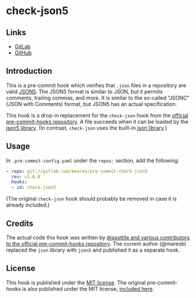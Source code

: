 # check-json5

## Links

- [GitLab](https://gitlab.com/bmares/pre-commit-check-json5)
- [GitHub](https://github.com/maresb/pre-commit-check-json5)

## Introduction

This is a pre-commit hook which verifies that `.json` files in a repository are valid [JSON5](https://json5.org/). The JSON5 format is similar to JSON, but it permits comments, trailing commas, and more. It is similar to the so-called "JSONC" (JSON with Comments) format, but JSON5 has an actual specification.

This hook is a drop-in replacement for the `check-json` hook from the [official pre-commit-hooks repository](https://pre-commit.com/hooks.html). A file succeeds when it can be loaded by the [json5 library](https://pypi.org/project/json5/). (In contrast, `check-json` uses the built-in [json library](https://docs.python.org/3/library/json.html).)

## Usage

In `.pre-commit-config.yaml` under the `repos:` section, add the following:

```yaml
- repo: git://gitlab.com/bmares/pre-commit-check-json5
  rev: v1.0.0
  hooks:
  - id: check-json5
```

(The original `check-json` hook should probably be removed in case it is already included.)

## Credits

The actual code this hook was written by [@asottile and various contributors to the official pre-commit-hooks repository](https://github.com/pre-commit/pre-commit-hooks/commits/master/pre_commit_hooks/check_json.py). The current author (@maresb) replaced the `json` library with `json5` and published it as a separate hook.

## License

This hook is published under the [MIT license](LICENSE). The original pre-commit-hooks is also published under the MIT license, [included here](LICENSE.pre-commit-hooks).
